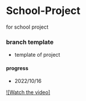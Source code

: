 # School-Project
 for school project

### branch template
- template of project

#### progress
- 2022/10/16

[![Watch the video]](../../OBS%20outputFiles/20221016.mp4)